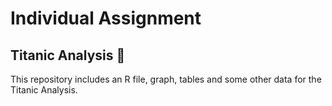 # Individual Assignment

## Titanic Analysis :ship:

This repository includes an R file, graph, tables and some other data for the Titanic Analysis.
